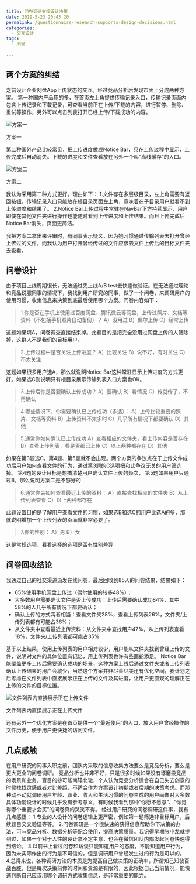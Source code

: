 ```yaml
---
title: 问卷调研支撑设计决策
date: 2019-5-23 20:43:20
permalink: /questionnaire-research-supports-design-decisions.html
categories:
  - 交互设计
tags:
  - 问卷
  
---
```


## 两个方案的纠结

之前设计企业网盘App上传状态的交互。经过竞品分析后发现市面上分成两种方案。
第一种国内产品用的多，在首页左上角提供传输记录入口，传输记录页面内包含上传记录和下载记录，可查看当前正在上传/下载的内容，进行暂停、删除、重试等操作，另外可以点击列表打开已经上传/下载成功的内容。<!-- more -->



![方案一](http://pic.ftium4.com/5089-84e5dbfe34e98a10-1.png)

方案一

第二种国外产品比较常见，把上传进度做成Notice Bar，只在上传过程中显示，上传完成后自动消失。下载的进度和文件查看放在另外一个叫“离线缓存”的入口。

![方案二](http://pic.ftium4.com/5089-cfac5597caa9e997-1.png)

方案二

我认为采用第二种方式更好。理由如下：
1.文件存在多层级目录，左上角需要有返回按钮，传输记录入口只能放在根目录页面左上角，意味着在子目录用户就看不到上传进度和结果了。
2.Notice Bar上传过程中常驻在NavBar下方持续显示，用户即使在其他文件夹进行操作也能随时看到上传进度和上传结果。而且上传完成后Notice Bar消失，页面更简洁。

我把方案二拿出来评审时，有同事表示疑义，因为她习惯通过传输列表去打开曾经上传过的文件，而我认为用户打开曾经传过的文件应该去文件上传后的目标文件夹去查看。

## 问卷设计

由于项目上线周期很长，无法通过先上线A/B test去快速做验证。在无法通过理论和竞品说服同事的情况下，我找到用户研究的同事，做了一个问卷，来调研用户的使用习惯，收集信息来决策到底最后使用哪个方案。问卷内容如下：

> 1.你是否在手机上使用过百度网盘、腾讯微云等网盘，上传过照片、文档等资料（不包括手机照片自动备份）？
> A）没用过
> B）偶尔上传
> C）经常上传

这题如果填A，问卷调查直接结束掉。此题目的是把完全没用过网盘上传的人筛除掉，这群人不是我们的目标用户。

> 2.上传过程中是否关注上传进度？
> A）比较关注
> B）说不好，有时关注
> C）不太关注

这题如果很多用户选A，那么就说明Notice Bar这种常驻显示上传进度的方式更好。如果选C则说明只有根目录展示传输列表入口方案也OK。

> 3.上传后你是否要确认上传成功？
> A）要确认
> B）看情况
> C）传就传了，不再确认

> 4.哪些情况下，你需要确认已上传成功（多选）：
> A）上传比较重要的照片、文档等资料
> B）上传资料不太多时
> C）几乎所有情况下都要确认
> D）其他

> 5.通常你如何确认已上传成功
> A）查看相应的文件夹，看上传内容是否存在
> B）查看上传列表，看是否都已上传
> C）以上两种都存在
> D）其他

如果在第3题选C，第4题、第5题就不会出现。两个方案的争议点在于上传文件成功后用户如何查看文件的行为，通过第3题的C选项把和此争议无关的用户筛选掉。
第4题的设计目标是想搞清楚用户确认文件上传的频次，
第5题如果用户只通过B，那么说明方案二是不够好的

> 6.通常你会如何查看最近上传的资料：
> A）直接查找相应的文件夹
> B）从上传列表查看
> C）以上两种都存在

此题设置目的是了解用户查看文件的习惯，如果选B和选C的用户比选A的多，那就说明增加一个上传列表的页面就非常必要了。

> 7.你的性别：
> A）男
> B）女

这是常规选项，看看选择的选项是否有性别差异

## 问卷回收结论

我通过自己的社交渠道派发在线问卷，最后回收到85人的问卷结果，结果如下：

- 65%使用手机网盘上传过（偶尔使用的较多48%）；
- 大多数用户需要确认文件是否上传成功：上传后需要确认成功84%，其中58%的人几乎所有情况下都要确认；
- 确认上传的方式两者相当：查看文件夹28%，查看上传列表26%，文件夹/上传列表都有可能占36%；
- 从文件夹中查看最近上传资料：从文件夹中查找用户47%，从上传列表查看18%，文件夹/上传列表都可能占35%

基于以上结果，使用上传列表的用户相对较少，用户能从文件夹找到曾经上传的文件，说明对文件的具体位置有记忆，用上传列表也许有些画蛇添足。
Notice Bar能覆盖更多上传后需要确认成功的场景，这种方案上线后通过文件夹或者上传列表确认上传结果的用户会减少，当然这个方案并非尽善尽美还有优化空间，我计划之后考虑在文件列表中直接展示正在上传的文件及其进度，让用户更直观的理解正在上传的文件的目标位置。

![文件列表内直接展示正在上传文件](http://pic.ftium4.com/5089-fc2041550fe25de3-1.png)

文件列表内直接展示正在上传文件

还有另外一个优化方案是在首页提供一个“最近使用”的入口，放入用户曾经操作的文件历史，便于用户更快捷的访问文件。

## 几点感触

在用户研究的同事入职之前，团队内采取的信息收集方法要么是竞品分析，要么是更大更全的问卷调研。
竞品分析也并非不好，只是很多时候如果没有琢磨投竞品的场景和业务，盲目的抄可能南辕北辙，个人认为竞品分析适合在自己失去创意的时候找找灵感或者对比差距，不适合作为方案设计初期或者后期的决策考虑。而那种动不动就调研用户年龄、职业、收入和生活习惯的问卷生成的用户画像对大多数具体功能设计的时候几乎没有参考意义，有时候我看到那种“你愿不愿意”、“你觉得哪个重要才会买”的问卷真的哭笑不得。
经过用户研究的问卷调研这件事，我有几点感悟：
1.专业的人设计的问卷逻辑上更严密，例如第一题筛选非目标用户，后续题目交叉验证等等。
2.问卷调研是一个很快速的获得信息帮助你下决策的办法，可与竞品分析、数据分析等配合使用，提高决策质量。我记得早期张小龙就提到过，如果一个对于人性的设计拿不定主意，也会在微信团队内部发起问卷快速得到结论。
3.以前书上看过问卷和访谈只能知道用户的态度，不能知道用户行为，因为未实际作出的行为是不可信的，但是调研用户曾经发生过的行为是可以的。
4.总得来说，各种调研方法的本质是为提高自己做决策的正确率，所谓知己知彼百战百胜，但是每次决策前你的时间和资源是有限的，因此根据自己当前情况，能快速判断自己应该用哪个调研方式收集信息，是非常重要的能力。